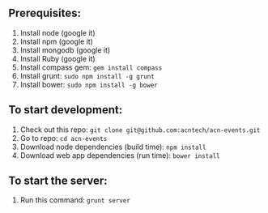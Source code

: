 ## Prerequisites:
1. Install node (google it)
1. Install npm (google it)
1. Install mongodb (google it)
1. Install Ruby (google it)
1. Install compass gem: `gem install compass`
1. Install grunt: `sudo npm install -g grunt`
1. Install bower: `sudo npm install -g bower`

## To start development:
1. Check out this repo: `git clone git@github.com:acntech/acn-events.git`
1. Go to repo: `cd acn-events`
1. Download node dependencies (build time): `npm install`
1. Download web app dependencies (run time): `bower install` 

## To start the server:
1. Run this command: `grunt server`

